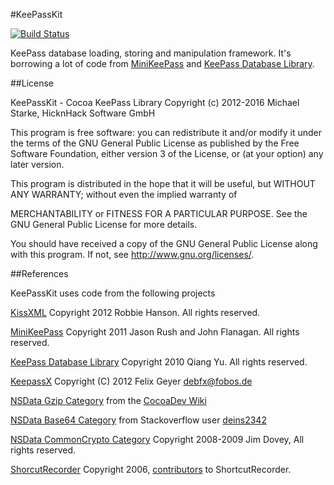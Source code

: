 #KeePassKit

[![Build Status](https://travis-ci.org/MacPass/KeePassKit.svg?branch=master)](https://travis-ci.org/MacPass/KeePassKit)

KeePass database loading, storing and manipulation framework.
It's borrowing a lot of code from [MiniKeePass](https://github.com/MiniKeePass/MiniKeePass) and [KeePass Database Library](https://github.com/mpowrie/KeePassLib).

##License

KeePassKit - Cocoa KeePass Library
Copyright (c) 2012-2016  Michael Starke, HicknHack Software GmbH
  
This program is free software: you can redistribute it and/or modify
it under the terms of the GNU General Public License as published by
the Free Software Foundation, either version 3 of the License, or
(at your option) any later version.

This program is distributed in the hope that it will be useful,
but WITHOUT ANY WARRANTY; without even the implied warranty of

MERCHANTABILITY or FITNESS FOR A PARTICULAR PURPOSE.  See the
GNU General Public License for more details.

You should have received a copy of the GNU General Public License
along with this program.  If not, see <http://www.gnu.org/licenses/>.

##References

KeePassKit uses code from the following projects

[KissXML](https://github.com/robbiehanson/KissXML) Copyright 2012 Robbie Hanson. All rights reserved.

[MiniKeePass](https://github.com/MiniKeePass/MiniKeePass) Copyright 2011 Jason Rush and John Flanagan. All rights reserved.

[KeePass Database Library](https://github.com/mykeepass/KeePassLib) Copyright 2010 Qiang Yu. All rights reserved.

[KeepassX](https://gitorious.org/~sergeidanilov/keepassx/gdrive-keepassx) Copyright (C) 2012 Felix Geyer <debfx@fobos.de>

[NSData Gzip Category](http://www.cocoadev.com/index.pl?NSDataCategory) from the [CocoaDev Wiki](http://www.cocoadev.com)

[NSData Base64 Category](http://stackoverflow.com/questions/11386876/how-to-encode-and-decode-files-as-base64-in-cocoa-objective-c) from Stackoverflow user [deins2342](http://stackoverflow.com/users/200321/denis2342)

[NSData CommonCrypto Category](https://github.com/AlanQuatermain/aqtoolkit) Copyright 2008-2009 Jim Dovey, All rights reserved.

[ShorcutRecorder](https://github.com/shortcutrecorder/shortcutrecorder) Copyright 2006, [contributors](http://wafflesoftware.net/shortcut/contributors/) to ShortcutRecorder. 
